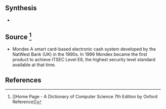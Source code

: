 ## Synthesis
- 
## Source [^1]
- Mondex A smart card-based electronic cash system developed by the NatWest Bank (UK) in the 1990s. In 1999 Mondex became the first product to achieve ITSEC Level E6, the highest security level standard available at that time.
## References

[^1]: [[Home Page - A Dictionary of Computer Science 7th Edition by Oxford Reference]]